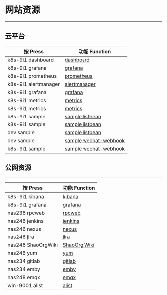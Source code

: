 # 网站资源
---
## 云平台
|按 Press|功能 Function|
|  ----  | ----  |
|k8s-9i1 dashboard|[dashboard](https://dashboard.k8s-9i1.shao.sh)|
|k8s-9i1 grafana|[grafana](https://grafana.k8s-9i1.shao.sh)|
|k8s-9i1 prometheus|[prometheus](https://grafana.k8s-9i1.shao.sh)|
|k8s-9i1 alertmanager|[alertmanager](https://alertmanager.k8s-9i1.shao.sh)|
|k8s-9i1 grafana|[grafana](https://grafana.k8s-9i1.shao.sh)|
|k8s-9i1 metrics|[metrics](https://metrics.k8s-9i1.shao.sh/metrics)|
|k8s-9i1 metrics|[metrics](http://192.168.50.28:28084/metrics)|
|k8s-9i1 sample|[sample listbean](https://sample.k8s-9i1.shao.sh/sample/webapi/sample/listbean)|
|k8s-9i1 sample|[sample listbean](http://192.168.50.28:18084/sample/webapi/sample/listbean)|
|dev sample|[sample listbean](http://192.168.10.103:18084/sample/webapi/sample/listbean)|
|dev sample|[sample wechat-webhook](http://192.168.10.103:18084/sample/webapi/sample/wechat-webhook)|
|k8s-9i1 sample|[sample wechat-webhook](https://sample.k8s-9i1.shao.sh/sample/webapi/sample/wechat-webhook)|

## 公网资源
---
|按 Press|功能 Function|
|  ----  | ----  |
|k8s-9i1 kibana|[kibana](https://de.vicp.net:5601)|
|k8s-9i1 grafana|[grafana](https://de.vicp.net:53000)|
|nas236 rpcweb|[rpcweb](https://de.vicp.net:5001/rpcWeb/react/index.html)|
|nas246 jenkins|[jenkins](https://de.vicp.net:57899)|
|nas246 nexus|[nexus](https://de.vicp.net:58083)|
|nas246 jira|[jira](https://de.vicp.net:6586)|
|nas246 ShaoOrgWiki|[ShaoOrg Wiki](https://de.vicp.net:25053)|
|nas246 yum|[yum](http://de.vicp.net:39003)|
|nas234 gitlab|[gitlab](https://de.vicp.net:58443)|
|nas234 emby|[emby](https://de.vicp.net:48096)|
|nas248 emqx|[emqx](https://de.vicp.net:18083)|
|win-9001 alist|[alist](https://de.vicp.net:5244)|
